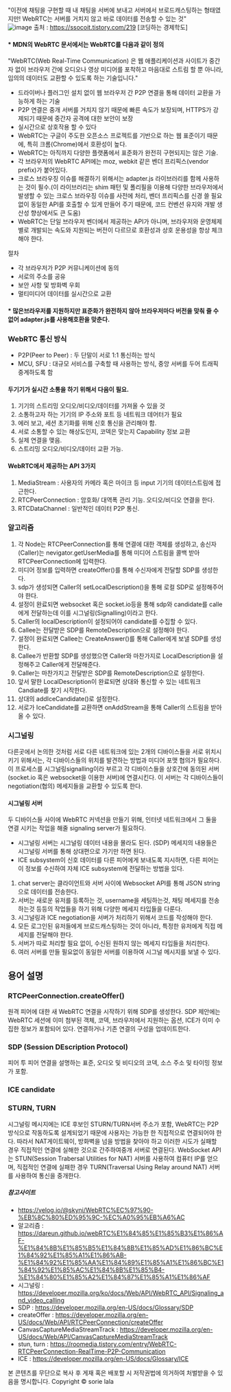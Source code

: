
"이전에 채팅을 구현할 때 내 채팅을 서버에 보내고 서버에서 브로드캐스팅하는 형태였지만! WebRTC는 서버를 거치지 않고 바로 데이터를 전송할 수 있는 것" <br/>
![image](https://user-images.githubusercontent.com/12015609/209526365-709e30b0-0687-4c14-88a3-5e75ed93d503.png)
출처 : https://ssocoit.tistory.com/219 [코딩하는 경제학도]


#### * MDN의 WebRTC 문서에서는 WebRTC를 다음과 같이 정의

"WebRTC(Web Real-Time Communication) 은 웹 애플리케이션과 사이트가 중간자 없이 브라우저 간에 오디오나 영상 미디어를 포착하고 마음대로 스트림 할 뿐 아니라, 임의의 데이터도 교환할 수 있도록 하는 기술입니다."

- 드라이버나 플러그인 설치 없이 웹 브라우저 간 P2P 연결을 통해 데이터 교환을 가능하게 하는 기술
- P2P 연결은 중개 서버를 거치지 않기 때문에 빠른 속도가 보장되며, HTTPS가 강제되기 때문에 중간자 공격에 대한 보안이 보장
- 실시간으로 상호작용 할 수 있다
- WebRTC는 구글이 주도한 오픈소스 프로젝트를 기반으로 하는 웹 표준이기 때문에, 특히 크롬(Chrome)에서 호환성이 높다.
- WebRTC는 아직까지 다양한 플랫폼에서 표준화가 완전히 구현되지는 않은 기술.
- 각 브라우저의 WebRTC API에는 moz, webkit 같은 벤더 프리픽스(vendor prefix)가 붙어있다.
- 크로스 브라우징 이슈를 해결하기 위해서는 adapter.js 라이브러리를 함께 사용하는 것이 필수.(이 라이브러리는 shim 패턴 및 폴리필을 이용해 다양한 브라우저에서 발생할 수 있는 크로스 브라우징 이슈를 사전에 처리, 벤더 프리픽스를 신경 쓸 필요 없이 동일한 API를 호출할 수 있게 만들어 주기 때문에, 코드 컨벤션 유지와 개발 생산성 향상에서도 큰 도움)
- WebRTC는 단일 브라우저 벤더에서 제공하는 API가 아니며, 브라우저와 운영체제별로 개발되는 속도와 지원되는 버전이 다르므로 호환성과 상호 운용성을 항상 체크해야 한다.

절차
- 각 브라우저가 P2P 커뮤니케이션에 동의
- 서로의 주소를 공유
- 보안 사항 및 방화벽 우회
- 멀티미디어 데이터를 실시간으로 교환

#### * 많은브라우저를 지원하지만 표준화가 완전하지 않아 브라우저마다 버전을 맞춰 줄 수 없어 adapter.js를 사용해호환을 맞춘다.

### WebRTC 통신 방식
- P2P(Peer to Peer) : 두 단말이 서로 1:1 통신하는 방식
- MCU, SFU : 대규모 서비스를 구축할 때 사용하는 방식, 중앙 서버를 두어 트래픽 중계하도록 함

#### 두기기가 실시간 소통을 하기 위해서 다음이 필요.
1. 기기의 스트리밍 오디오/비디오/데이터를 가져올 수 있을 것
2. 소통하고자 하는 기기의 IP 주소와 포트 등 네트워크 데어터가 필요
3. 에러 보고, 세션 초기화를 위해 신호 통신을 관리해야 함.
4. 서로 소통할 수 있는 해상도인지, 코덱은 맞는지 Capability 정보 교환
5. 실제 연결을 맺음.
6. 스트리밍 오디오/비디오/데이터 교환 가능.

#### WebRTC에서 제공하는 API 3가지
1. MediaStream : 사용자의 카메라 혹은 마이크 등 input 기기의 데이터스트림에 접근한다.
2. RTCPeerConnection : 암호화/ 대역폭 관리 기능. 오디오/비디오 연결을 한다.
3. RTCDataChannel : 일반적인 데이터 P2P 통신.

### 알고리즘
1. 각 Node는 RTCPeerConnection를 통해 연결에 대한 객체를 생성하고, 송신자(Caller)는 nevigator.getUserMedia를 통해 미디어 스트림을 콜백 받아 RTCPeerConnection에 입력한다. 
2. 미디어 정보를 입력하면 createOffer()를 통해 수신자에게 전달할 SDP를 생성한다.
3. sdp가 생성되면 Caller의 setLocalDescription()을 통해 로컬 SDP로 설정해주어야 한다. 
4. 설정이 완료되면 websocket 혹은 socket.io등을 통해 sdp와 candidate를 calle에게 전달하는데 이를 시그널링(Signalling)이라고 한다. 
5. Caller의 localDescription이 설정되어야 candidate를 수집할 수 있다. 
6. Callee는 전달받은 SDP를 RemoteDescription으로 설정해야 한다. 
7. 설정이 완료되면 Callee는 CreateAnswer()를 통해 Caller에게 보낼 SDP를 생성한다. 
8. Callee가 반환할 SDP를 생성했으면 Caller와 마찬가지로 LocalDescription을 설정해주고 Caller에게 전달해준다. 
9. Caller는 마찬가지고 전달받은 SDP를 RemoteDescription으로 설정한다.
10. 앞서 말한 LocalDescription이 완료되면 상대와 통신할 수 있는 네트워크 Candiate를 찾기 시작한다.
11. 상대의 addIceCandidate()로 설정한다.
12. 서로가 IceCandidate를 교환하면 onAddStream을 통해 Caller의 스트림을 받아올 수 있다. 

### 시그널링
다른곳에서 논의한 것처럼 서로 다른 네트워크에 있는 2개의 디바이스들을 서로 위치시키기 위해서는, 각 디바이스들의 위치를 발견하는 방법과 미디어 포맷 협의가 필요하다. 이 프로세스를 시그널링signalling이라 부르고 각 디바이스들을 상호간에 동의된 서버(socket.io 혹은 websocket을 이용한 서버)에 연결시킨다. 이 서버는 각 디바이스들이 negotiation(협의) 메세지들을 교환할 수 있도록 한다. 

#### 시그널링 서버
두 디바이스들 사이에 WebRTC 커넥션을 만들기 위해, 인터넷 네트워크에서 그 둘을 연결 시키는 작업을 해줄 signaling server가 필요하다. 
* 시그널링 서버는 시그널링 데이터 내용을 몰라도 된다. (SDP) 메세지의 내용들은 시그널링 서버를 통해 상대편으로 가기만 하면 된다. 
* ICE subsystem이 신호 데이터를 다른 피어에게 보내도록 지시하면, 다른 피어는 이 정보를 수신하여 자체 ICE subsystem에 전달하는 방법을 있다. 
1. chat server는 클라이언트와 서버 사이에 Websocket API를 통해 JSON string으로 데이터를 전송한다.
2. 서버는 새로운 유저를 등록하는 것, username을 세팅하는것, 채팅 메세지를 전송하는것 등등의 작업들을 하기 위해 다양한 메세지 타입들을 다룬다. 
3. 시그널링과 ICE negotiation을 서버가 처리하기 위해서 코드를 작성해야 한다. 
4. 모든 로그인된 유저들에게 브로드캐스팅하는 것이 아니라, 특정한 유저에게 직접 메세지를 전달해야 한다. 
5. 서버가 따로 처리할 필요 없이, 수신된 원하지 않는 메세지 타입들을 처리한다. 
6. 여러 서버를 만들 필요없이 동일한 서버를 이용하여 시그널 메시지를 보낼 수 있다. 

## 용어 설명
### RTCPeerConnection.createOffer()
원격 피어에 대한 새 WebRTC 연결을 시작하기 위해 SDP를 생성한다. SDP 제안에는 WebRTC 세션에 이미 첨부된 객체, 코덱, 브라우저에서 지원하는 옵션, ICE가 이미 수집한 정보가 포함되어 있다. 연결하거나 기존 연결의 구성을 업데이트한다. 

### SDP (Session DEscription Protocol)
피어 투 피어 연결을 설명하는 표준, 오디오 및 비디오의 코덱, 소스 주소 및 타이밍 정보가 포함.

### ICE candidate

### STURN, TURN
시그널링 메시지에는 ICE 후보인 STURN/TURN서버 주소가 포함, WebRTC는 P2P 방식으로 작동하도록 설계되었기 때문에 사용자는 가능한 한 직접적으로 연결되어야 한다. 따라서 NAT게이트웨이, 방화벽을 넘을 방법을 찾아야 하고 이러한 시도가 실패할 경우 직접적인 연결에 실해한 것으로 간주하여중개 서버로 연결된다. 
WebSocket API는 STUN(Session Trabersal Utilities for NAT) 서버를 사용하여 컴퓨터 IP를 얻으며, 직접적인 연결에 실패한 경우 TURN(Traversal Using Relay around NAT) 서버를 사용하여 통신을 중개한다. 

##### 참고사이트 
- https://velog.io/@skyni/WebRTC%EC%97%90-%EB%8C%80%ED%95%9C-%EC%A0%95%EB%A6%AC
- 알고리즘 : https://dareun.github.io/webRTC%E1%84%85%E1%85%B3%E1%86%AF-%E1%84%8B%E1%85%B5%E1%84%8B%E1%85%AD%E1%86%BC%E1%84%92%E1%85%A1%E1%86%AB-%E1%84%92%E1%85%AA%E1%84%89%E1%85%A1%E1%86%BC%E1%84%92%E1%85%AC%E1%84%8B%E1%85%B4-%E1%84%80%E1%85%A2%E1%84%87%E1%85%A1%E1%86%AF
- 시그널링 : https://developer.mozilla.org/ko/docs/Web/API/WebRTC_API/Signaling_and_video_calling
- SDP : https://developer.mozilla.org/en-US/docs/Glossary/SDP
- createOffer : https://developer.mozilla.org/en-US/docs/Web/API/RTCPeerConnection/createOffer
- CanvasCaptureMediaStreamTrack : https://developer.mozilla.org/en-US/docs/Web/API/CanvasCaptureMediaStreamTrack
- stun, turn : https://roomedia.tistory.com/entry/WebRTC-RTCPeerConnection-RealTime-P2P-Communication
- ICE : https://developer.mozilla.org/en-US/docs/Glossary/ICE

본 콘텐츠를 무단으로 복사 후 게재 혹은 배포할 시 저작권법에 의거하여 처벌받을 수 있음을 명시합니다.
Copyright © sorie lala

